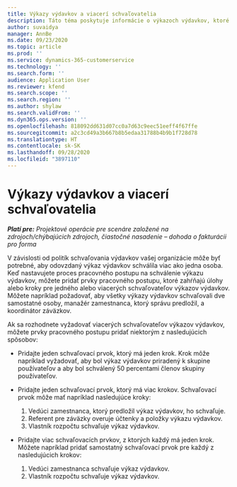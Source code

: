 ```yaml
---
title: Výkazy výdavkov a viacerí schvaľovatelia
description: Táto téma poskytuje informácie o výkazoch výdavkov, ktoré si vyžadujú schválenie viac ako jednou osobou.
author: suvaidya
manager: AnnBe
ms.date: 09/23/2020
ms.topic: article
ms.prod: ''
ms.service: dynamics-365-customerservice
ms.technology: ''
ms.search.form: ''
audience: Application User
ms.reviewer: kfend
ms.search.scope: ''
ms.search.region: ''
ms.author: shylaw
ms.search.validFrom: ''
ms.dyn365.ops.version: ''
ms.openlocfilehash: 818092dd631d07cc0a7d63c9eec51eeff4f67ffe
ms.sourcegitcommit: a2c3cd49a3b667b8b5edaa31788b4b9b1f728d78
ms.translationtype: HT
ms.contentlocale: sk-SK
ms.lasthandoff: 09/28/2020
ms.locfileid: "3897110"
---
```

# <a name="expense-reports-and-multiple-approvers"></a>Výkazy výdavkov a viacerí schvaľovatelia

_**Platí pre:** Projektové operácie pre scenáre založené na zdrojoch/chýbajúcich zdrojoch, čiastočné nasadenie – dohoda o fakturácii pro forma_

V závislosti od politík schvaľovania výdavkov vašej organizácie môže byť potrebné, aby odovzdaný výkaz výdavkov schválila viac ako jedna osoba. Keď nastavujete proces pracovného postupu na schválenie výkazu výdavkov, môžete pridať prvky pracovného postupu, ktoré zahŕňajú úlohy alebo kroky pre jedného alebo viacerých schvaľovateľov výkazov výdavkov. Môžete napríklad požadovať, aby všetky výkazy výdavkov schvaľovali dve samostatné osoby, manažér zamestnanca, ktorý správu predložil, a koordinátor záväzkov.

Ak sa rozhodnete vyžadovať viacerých schvaľovateľov výkazov výdavkov, môžete prvky pracovného postupu pridať niektorým z nasledujúcich spôsobov:

- Pridajte jeden schvaľovací prvok, ktorý má jeden krok. Krok môže napríklad vyžadovať, aby bol výkaz výdavkov priradený k skupine používateľov a aby bol schválený 50 percentami členov skupiny používateľov.
- Pridajte jeden schvaľovací prvok, ktorý má viac krokov. Schvaľovací prvok môže mať napríklad nasledujúce kroky:

    1. Vedúci zamestnanca, ktorý predložil výkaz výdavkov, ho schvaľuje.
    2. Referent pre záväzky overuje účtenky a položky výkazu výdavkov.
    3. Vlastník rozpočtu schvaľuje výkaz výdavkov.

- Pridajte viac schvaľovacích prvkov, z ktorých každý má jeden krok. Môžete napríklad pridať samostatný schvaľovací prvok pre každý z nasledujúcich krokov:

    1. Vedúci zamestnanca schvaľuje výkaz výdavkov.
    2. Vlastník rozpočtu schvaľuje výkaz výdavkov.
